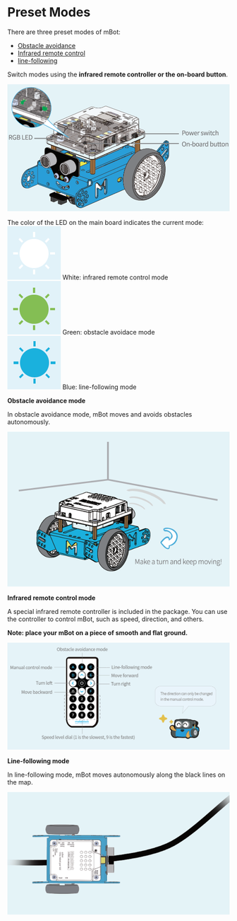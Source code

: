 # Preset Modes

There are three preset modes of mBot:

* [Obstacle avoidance](http://docs.makeblock.com/mbot/en/tutorials/preset-modes.html#obstacle-avoidance-mode)
* [Infrared remote control](http://docs.makeblock.com/mbot/en/tutorials/preset-modes.html#infrared-remote-control-mode)
* [line-following](http://docs.makeblock.com/mbot/en/tutorials/preset-modes.html#line-following-mode)

Switch modes using the **infrared remote controller or the on-board button**.

![](../../.gitbook/assets/0%20%2814%29.png)

The color of the LED on the main board indicates the current mode:  
![](../../.gitbook/assets/1%20%289%29.png) White: infrared remote control mode  
![](../../.gitbook/assets/2%20%2812%29.png) Green: obstacle avoidace mode  
![](../../.gitbook/assets/3%20%289%29.png) Blue: line-following mode

**Obstacle avoidance mode**

In obstacle avoidance mode, mBot moves and avoids obstacles autonomously.

![](../../.gitbook/assets/4%20%288%29.png)

**Infrared remote control mode**

A special infrared remote controller is included in the package. You can use the controller to control mBot, such as speed, direction, and others.

**Note: place your mBot on a piece of smooth and flat ground.**

![](../../.gitbook/assets/5%20%284%29.png)

**Line-following mode**

In line-following mode, mBot moves autonomously along the black lines on the map.

![](../../.gitbook/assets/6%20%285%29.png)

